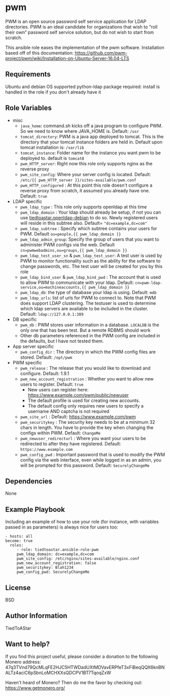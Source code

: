 pwm
=========

PWM is an open source password self service application for LDAP directories. PWM is an ideal candidate for organizations that wish to “roll their own” password self service solution, but do not wish to start from scratch.

This ansible role eases the implementation of the pwm software. Installation based off of this documentation: https://github.com/pwm-project/pwm/wiki/Installation-on-Ubuntu-Server-16.04-LTS

Requirements
------------

Ubuntu and debian OS supported
python-ldap package required: install is handled in the role if you don't already have it

Role Variables
--------------

* misc
  * `java_home`: command.sh kicks off a java program to configure PWM. So we need to know where JAVA_HOME is. Default: `/usr`
  * `tomcat_directory`: PWM is a java app deployed to tomcat. This is the directory that your tomcat instance folders are held in. Default upon tomcat installation is: `/var/lib`
  * `tomcat_instance`: Folder name for the instance you want pwm to be deployed to. default is `tomcat8`
  * `pwm_HTTP_server`: Right now this role only supports nginx as the reverse proxy
  * `pwm_site_config`: Where your server config is located. Default: `/etc/{{ pwm_HTTP_server }}/sites-available/pwm.conf`
  * `pwm_HTTP_configured` : At this point this role doesn't configure a reverse proxy from scratch, it assumed you already have one. Default: `true`
* LDAP specific
  * `pwm_ldap_type` : This role only supports openldap at this time
  * `pwm_ldap_domain` : Your ldap should already be setup, if not you can use [tiedtoastar.openldap-debian](https://github.com/tiedtoastar/ansible-role-openldap-debian) to do so. Newly registered users will reside in this subtree also. Default= `"dc=example,dc=com"`
  * `pwm_ldap_subtree` : Specify which subtree contains your users for PWM. Default `ou=people,{{ pwm_ldap_domain }}` 
  * `pwm_ldap_admin_group`: Specify the group of users that you want to administer PWM configs via the web. Default `cn=pwmwebadmins,ou=groups,{{ pwm_ldap_domain }}`
  * `pwm_ldap_test_user_sn` & `pwm_ldap_test_user`: A test user is used by PWM to monitor functionality such as the ability for the software to change passwords, etc. The test user will be created for you by this role
  * `pwm_ldap_bind_user` & `pwm_ldap_bind_pwd` : The account that is used to allow PWM to communicate with your ldap. Default: `cn=pwm-ldap-service,ou=machineaccounts,{{ pwm_ldap_domain }}`
  * `pwm_ldap_db`: the type of database your ldap is using. Default: `mdb`
  * `pwm_ldap_urls`: list of urls for PWM to connect to. Note that PWM does support LDAP clustering. The testuser is used to determine which ldap servers are available to be included in the cluster. Default: `ldap://127.0.0.1:389`
* DB specific
  * `pwm_db` : PWM stores user information in a database. `LOCALDB` is the only one that has been test. But a remote RDBMS should work
  * Other db parameters referenced in the PWM config are included in the defaults, but I have not tested them.
* App server specific
  * `pwm_config_dir` : The directory in which the PWM config files are stored. Default: `/opt/pwm`
* PWM specific
  * `pwm_release` : The release that you would like to download and configure. Default: 1.9.1
  * `pwm_new_account_registration` : Whether you want to allow new users to register. Default: `true`
    * New users can register here: https://www.example.com/pwm/public/newuser 
    * The default profile is used for creating new accounts. 
    * The default config only requires new users to specify a username AND captcha is not required
  * `pwm_site_url` : Default: https://www.example.com/pwm
  * `pwm_securitykey` : The security key needs to be at a minimum 32 chars in length. You have to provide the key when changing the configs within PWM. Default: `ChangeMe`
  * `pwm_newuser_redirecturl` : Where you want your users to be redirected to after they have registered. Default: `https://www.example.com`
  * `pwm_config_pwd` : Important password that is used to modify the PWM config via the web interface, even while logged in as an admin, you will be prompted for this password. Default: `SecurelyChangeMe`
  
  
Dependencies
------------

None

Example Playbook
----------------

Including an example of how to use your role (for instance, with variables passed in as parameters) is always nice for users too:

    - hosts: all
    become: true
      roles:
         - role: tiedtoastar.ansible-role-pwm
         pwm_ldap_domain: dc=example,dc=com
         pwm_site_config: /etc/nginx/sites-available/nginx.conf
         pwm_new_account_registration: false
         pwm_securitykey: Blah1234
         pwm_config_pwd: SecurelyChangeMe
         
         

License
-------

BSD

Author Information
------------------

TiedToAStar

Want to help?
------------------

If you find this project useful, please consider a donation to the following Monero address: 47q3TVnd79QcMLqFE2HJC5HTWDadUXtMDVavERPfeT3xFiBeqQQX6knBNALTz4aciC6pSbnLoMCHXXsQDCPV1BT7TqoqZxW

Haven't heard of Monero? Then do me the favor by checking out: https://www.getmonero.org/
